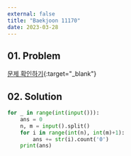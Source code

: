 ```yaml
---
external: false
title: "Baekjoon 11170"
date: 2023-03-28
---
```


## 01. Problem

[문제 확인하기](https://www.acmicpc.net/problem/11170){:target="_blank"}

## 02. Solution

```Python
for _ in range(int(input())):
    ans = 0
    n, m = input().split()
    for i in range(int(n), int(m)+1):
        ans += str(i).count('0')
    print(ans)
```
